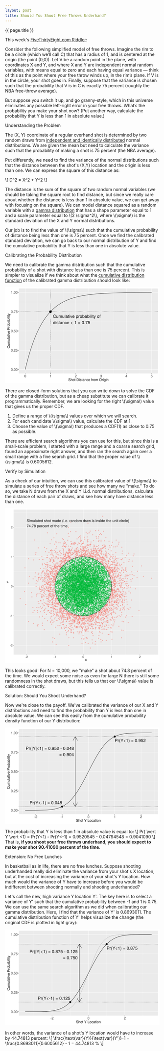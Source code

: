 ```yaml
---
layout: post
title: Should You Shoot Free Throws Underhand?
---
```


<p class="mdl-typography--headline">{{ page.title }}</p>

This week's <a href="http://fivethirtyeight.com/features/should-you-shoot-free-throws-underhand/" target="_blank">FiveThirtyEight.com Riddler</a>:

<span class="blockquote">Consider the following simplified model of free throws. Imagine the rim to be a circle (which we’ll call C) that has a radius of 1, and is centered at the origin (the point (0,0)). Let V be a random point in the plane, with coordinates X and Y, and where X and Y are independent normal random variables, with means equal to zero and each having equal variance — think of this as the point where your free throw winds up, in the rim’s plane. If V is in the circle, your shot goes in. Finally, suppose that the variance is chosen such that the probability that V is in C is exactly 75 percent (roughly the NBA free-throw average).</span>

<span class="blockquote">But suppose you switch it up, and go granny-style, which in this universe eliminates any possible left-right error in your free throws. What’s the probability you make your shot now? (Put another way, calculate the probability that Y is less than 1 in absolute value.)</span>

<p class="mdl-typography--subhead">Understanding the Problem</p>

The (X, Y) coordinate of a regular overhand shot is determined by two random draws from <a href="https://en.wikipedia.org/wiki/Independent_and_identically_distributed_random_variables" target="_blank">independent and identically distributed</a> normal distributions. We are given the mean but need to calculate the variance such that the probability of making a shot is 75 percent (the NBA average).

Put differently, we need to find the variance of the normal distributions such that the distance between the shot's (X,Y) location and the origin is less than one. We can express the square of this distance as:

\\[ D^2 = X^2 + Y^2 \\]

The distance is the sum of the square of two random normal variables (we should be taking the square root to find distance, but since we really care about whether the distance is less than 1 in absolute value, we can get away with focusing on the square). We can model distance squared as a random variable with a <a href="https://en.wikipedia.org/wiki/Gamma_distribution" target="_blank">gamma distribution</a> that has a shape parameter equal to 1 and a scale parameter equal to \\(2 \sigma^2\\), where \\(\sigma\\) is the standard deviation of the X and Y normal distributions.

Our job is to find the value of \\(\sigma\\) such that the cumulative probability of distance being less than one is 75 percent. Once we find the calibrated standard deviation, we can go back to our normal distribution of Y and find the cumulative probability that Y is less than one in absolute value.

<p class="mdl-typography--subhead">Calibrating the Probability Distribution</p>

We need to calibrate the gamma distribution such that the cumulative probability of a shot with distance less than one is 75 percent. This is simpler to visualize if we think about what the <a href="https://en.wikipedia.org/wiki/Cumulative_distribution_function" target="_blank">cumulative distribution function</a> of the calibrated gamma distribution should look like:

<img src="/assets/gamma_cdf.png" class="ggplot-img">

There are closed-form solutions that you can write down to solve the CDF of the gamma distribution, but as a cheap substitute we can calibrate it programmatically. Remember, we are looking for the right \\(\sigma\\) value that gives us the proper CDF.
<ol>
<li>Define a range of \(\sigma\) values over which we will search.</li>
<li>For each candidate \(\sigma\) value, calculate the CDF at 1.</li>
<li>Choose the value of \(\sigma\) that produces a CDF(1) as close to 0.75 as possible.</li>
</ol>
There are efficient search algorithms you can use for this, but since this is a small-scale problem, I started with a large range and a coarse search grid, found an approximate right answer, and then ran the search again over a small range with a fine search grid. I find that the proper value of \\(\sigma\\) is 0.6005612.

<p class="mdl-typography--subhead">Verify by Simulation</p>

As a check of our intuition, we can use this calibrated value of \\(\sigma\\) to simulate a series of free throw shots and see how many we "make." To do so, we take N draws from the X and Y i.i.d. normal distributions, calculate the distance of each pair of draws, and see how many have distance less than one.

<img src="/assets/shot_sim.png" class="ggplot-img">

This looks good! For N = 10,000, we "make" a shot about 74.8 percent of the time. We would expect some noise as even for large N there is still some randomness in the shot draws, but this tells us that our \\(\sigma\\) value is calibrated correctly.

<p class="mdl-typography--subhead">Solution: Should You Shoot Underhand?</p>

Now we're close to the payoff. We've calibrated the variance of our X and Y distributions and need to find the probability than Y is less than one in absolute value. We can see this easily from the cumulative probability density function of our Y distribution:

<img src="/assets/norm_cdf.png" class="ggplot-img">

The probability that Y is less than 1 in absolute value is equal to:
\\[ Pr( \\vert Y \\vert <1) = Pr(Y<1) - Pr(Y<-1) = 0.9520545 - 0.04794548 = 0.9041090 \\]
That is, <strong>if you shoot your free throws underhand, you should expect to make your shot 90.41090 percent of the time</strong>.

<p class="mdl-typography--subhead">Extension: No Free Lunches</p>

In basketball as in life, there are no free lunches. Suppose shooting underhanded really did eliminate the variance from your shot's X location, but at the cost of increasing the variance of your shot's Y location. How much would the variance of Y have to increase before you would be indifferent between shooting normally and shooting underhanded?

Let's call the new, high variance Y location Y'. The key here is to select a variance of Y' such that the cumulative probability between -1 and 1 is 0.75. We can use the same search algorithm as we did when calibrating our gamma distribution. Here, I find that the variance of Y' is 0.8693011. The cumulative distribution function of Y' helps visualize the change (the original CDF is plotted in light gray):

<img src="/assets/norm_cdf_xc.png" class="ggplot-img">

In other words, the variance of a shot's Y location would have to increase by 44.74813 percent:
\\[ \frac{\text{var}(Y)}{\text{var}(Y')}-1 = \frac{0.8693011}{0.6005612} - 1 = 44.74813 \% \\]